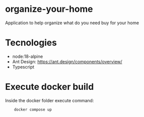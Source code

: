 # organize-your-home
Application to help organize what do you need buy for your home

# Tecnologies
- node:18-alpine
- Ant Design: https://ant.design/components/overview/
- Typescript

# Execute docker build

Inside the docker folder execute command:
```
	docker compose up
```

